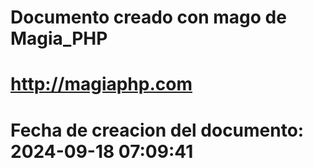 # 
# Documento creado con mago de Magia_PHP 
# http://magiaphp.com 
# Fecha de creacion del documento: 2024-09-18 07:09:41 
